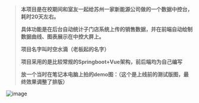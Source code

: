 > **本项目是在校期间和室友一起给苏州一家新能源公司做的一个数据中控台，耗时20天左右。**
> 
> **具体功能是在后台自动统计子门店系统上传的销售数据，并在前端自动绘制数据曲线、图表展示在中控大屏上。**
> 
> **项目名字叫时空水滴（老板起的名字）**
> 
> **项目采用的是比较常规的Springboot+Vue架构，前后端均为自己编写**
>
> **放一个当时在笔记本电脑上拍的demo图：（这个是上线前的测试版图，最终效果调整了排版）**
>

![image](https://github.com/Mozartto/Space_Time_Drop_Centrol/assets/58902267/e06ae80d-caf5-4cd7-b14c-b0eb6055ccfd)

